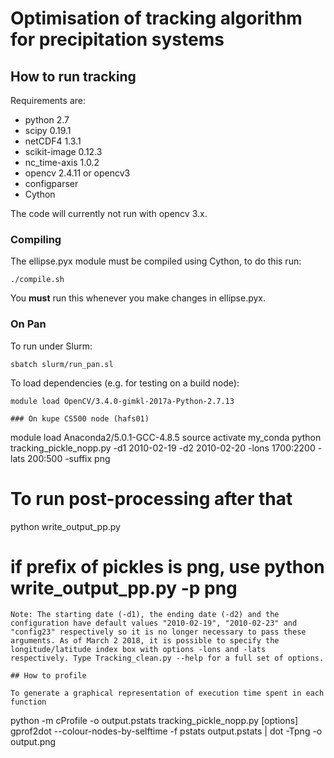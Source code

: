 # Optimisation of tracking algorithm for precipitation systems

## How to run tracking

Requirements are:

 * python 2.7
 * scipy 0.19.1
 * netCDF4 1.3.1
 * scikit-image 0.12.3
 * nc_time-axis 1.0.2
 * opencv 2.4.11 or opencv3
 * configparser
 * Cython

The code will currently not run with opencv 3.x.

### Compiling

The ellipse.pyx module must be compiled using Cython, to do this run:

```
./compile.sh
```

You **must** run this whenever you make changes in ellipse.pyx.

### On Pan

To run under Slurm:
```
sbatch slurm/run_pan.sl
```
To load dependencies (e.g. for testing on a build node):
```
module load OpenCV/3.4.0-gimkl-2017a-Python-2.7.13

### On kupe CS500 node (hafs01)

```
module load Anaconda2/5.0.1-GCC-4.8.5
source activate my_conda
python tracking_pickle_nopp.py -d1 2010-02-19 -d2 2010-02-20 -lons 1700:2200 -lats 200:500 -suffix png

# To run post-processing after that
python write_output_pp.py 
# if prefix of pickles is png, use python write_output_pp.py -p png
```
Note: The starting date (-d1), the ending date (-d2) and the configuration have default values "2010-02-19", "2010-02-23" and "config23" respectively so it is no longer necessary to pass these arguments. As of March 2 2018, it is possible to specify the longitude/latitude index box with options -lons and -lats respectively. Type Tracking_clean.py --help for a full set of options. 

## How to profile

To generate a graphical representation of execution time spent in each function
```
python -m cProfile -o output.pstats tracking_pickle_nopp.py [options]
gprof2dot --colour-nodes-by-selftime -f pstats output.pstats | dot -Tpng -o output.png
```
 

